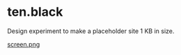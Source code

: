 # ten.black
Design experiment to make a placeholder site 1 KB in size.

[screen.png](https://raw.githubusercontent.com/mrgnw/ten/master/screen.png)
